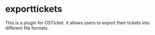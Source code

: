 # exporttickets
This is a plugin for OSTicket. It allows users to export their tickets into different file formats.
